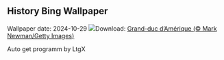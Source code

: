## History Bing Wallpaper
Wallpaper date: 2024-10-29
![](https://www.bing.com/th?id=OHR.GreatOwl_FR-FR5138937408_UHD.jpg&w=1000)Download: [Grand-duc d’Amérique (© Mark Newman/Getty Images)](https://www.bing.com/th?id=OHR.GreatOwl_FR-FR5138937408_UHD.jpg)

Auto get programm by LtgX
